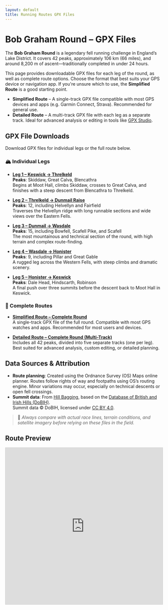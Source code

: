 ```yaml
---
layout: default
title: Running Routes GPX Files
---
```


# Bob Graham Round – GPX Files

The **Bob Graham Round** is a legendary fell running challenge in England’s Lake District. It covers 42 peaks, approximately 106 km (66 miles), and around 8,200 m of ascent—traditionally completed in under 24 hours.

This page provides downloadable GPX files for each leg of the round, as well as complete route options. Choose the format that best suits your GPS device or navigation app. If you're unsure which to use, the **Simplified Route** is a good starting point.

- **Simplified Route** – A single-track GPX file compatible with most GPS devices and apps (e.g. Garmin Connect, Strava). Recommended for general use.
- **Detailed Route** – A multi-track GPX file with each leg as a separate track. Ideal for advanced analysis or editing in tools like [GPX Studio](https://gpx.studio).

## GPX File Downloads

Download GPX files for individual legs or the full route below.

### 🏔 Individual Legs

- [**Leg 1 – Keswick → Threlkeld**](bob-graham-round/generated/bob-graham-round-leg-1.gpx)  
  **Peaks**: Skiddaw, Great Calva, Blencathra  
  Begins at Moot Hall, climbs Skiddaw, crosses to Great Calva, and finishes with a steep descent from Blencathra to Threlkeld.

- [**Leg 2 – Threlkeld → Dunmail Raise**](bob-graham-round/generated/bob-graham-round-leg-2.gpx)  
  **Peaks**: 12, including Helvellyn and Fairfield  
  Traverses the Helvellyn ridge with long runnable sections and wide views over the Eastern Fells.

- [**Leg 3 – Dunmail → Wasdale**](bob-graham-round/generated/bob-graham-round-leg-3.gpx)  
  **Peaks**: 15, including Bowfell, Scafell Pike, and Scafell  
  The most mountainous and technical section of the round, with high terrain and complex route-finding.

- [**Leg 4 – Wasdale → Honister**](bob-graham-round/generated/bob-graham-round-leg-4.gpx)  
  **Peaks**: 9, including Pillar and Great Gable  
  A rugged leg across the Western Fells, with steep climbs and dramatic scenery.

- [**Leg 5 – Honister → Keswick**](bob-graham-round/generated/bob-graham-round-leg-5.gpx)  
  **Peaks**: Dale Head, Hindscarth, Robinson  
  A final push over three summits before the descent back to Moot Hall in Keswick.

### 🔁 Complete Routes

- [**Simplified Route – Complete Round**](bob-graham-round/generated/bob-graham-round-simplified.gpx)  
  A single-track GPX file of the full round. Compatible with most GPS watches and apps. Recommended for most users and devices.

- [**Detailed Route – Complete Round (Multi-Track)**](bob-graham-round/generated/bob-graham-round.gpx)  
  Includes all 42 peaks, divided into five separate tracks (one per leg). Best suited for advanced analysis, custom editing, or detailed planning.

## Data Sources & Attribution

- **Route planning**: Created using the Ordnance Survey (OS) Maps online planner. Routes follow rights of way and footpaths using OS’s routing engine. Minor variations may occur, especially on technical descents or open fell crossings.
- **Summit data**: From [Hill Bagging](https://www.hill-bagging.co.uk), based on the [Database of British and Irish Hills (DoBIH)](https://www.hills-database.co.uk/).  
  Summit data © DoBIH, licensed under [CC BY 4.0](https://creativecommons.org/licenses/by/4.0/).

> 🧭 *Always compare with actual race lines, terrain conditions, and satellite imagery before relying on these files in the field.*

## Route Preview

<iframe 
  src='https://gpx.studio/embed?options={"files":["https://thomasturrell.github.io/running-routes/bob-graham-round/generated/bob-graham-round.gpx"]}'
  width="100%" 
  height="500" 
  style="border: 1px solid #ccc;" 
  title="Bob Graham Round GPX Preview">
</iframe>
